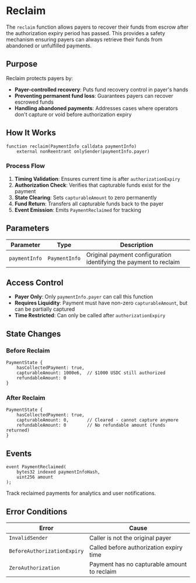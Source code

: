 # Reclaim

The `reclaim` function allows payers to recover their funds from escrow after the authorization expiry period has passed. This provides a safety mechanism ensuring payers can always retrieve their funds from abandoned or unfulfilled payments.

## Purpose

Reclaim protects payers by:
- **Payer-controlled recovery**: Puts fund recovery control in payer's hands
- **Preventing permanent fund loss**: Guarantees payers can recover escrowed funds
- **Handling abandoned payments**: Addresses cases where operators don't capture or void before authorization expiry

## How It Works

```solidity
function reclaim(PaymentInfo calldata paymentInfo) 
    external nonReentrant onlySender(paymentInfo.payer)
```

### Process Flow
1. **Timing Validation**: Ensures current time is after `authorizationExpiry`
2. **Authorization Check**: Verifies that capturable funds exist for the payment
3. **State Clearing**: Sets `capturableAmount` to zero permanently
4. **Fund Return**: Transfers all capturable funds back to the payer
5. **Event Emission**: Emits `PaymentReclaimed` for tracking

## Parameters

| Parameter | Type | Description |
|-----------|------|-------------|
| `paymentInfo` | `PaymentInfo` | Original payment configuration identifying the payment to reclaim |

## Access Control

- **Payer Only**: Only `paymentInfo.payer` can call this function
- **Requires Liquidity**: Payment must have non-zero `capturableAmount`, but can be partially captured
- **Time Restricted**: Can only be called after `authorizationExpiry`

## State Changes

### Before Reclaim
```
PaymentState {
    hasCollectedPayment: true,
    capturableAmount: 1000e6,  // $1000 USDC still authorized
    refundableAmount: 0
}
```

### After Reclaim
```
PaymentState {
    hasCollectedPayment: true,
    capturableAmount: 0,       // Cleared - cannot capture anymore
    refundableAmount: 0        // No refundable amount (funds returned)
}
```

## Events

```solidity
event PaymentReclaimed(
    bytes32 indexed paymentInfoHash,
    uint256 amount
);
```

Track reclaimed payments for analytics and user notifications.

## Error Conditions

| Error | Cause |
|-------|--------|
| `InvalidSender` | Caller is not the original payer |
| `BeforeAuthorizationExpiry` | Called before authorization expiry time |
| `ZeroAuthorization` | Payment has no capturable amount to reclaim |
